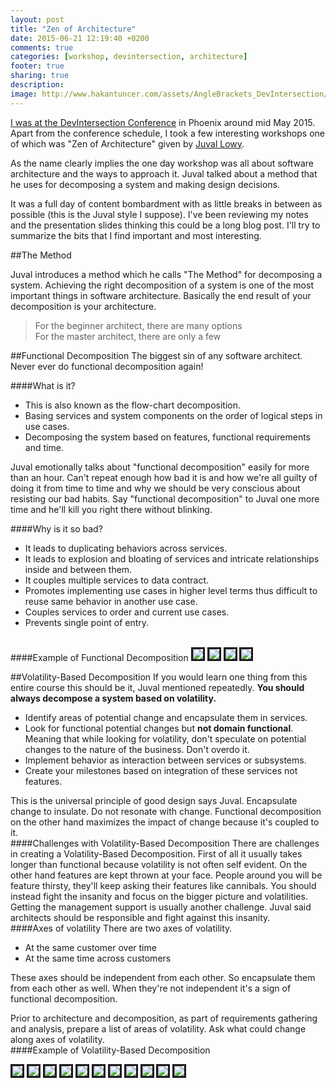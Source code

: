```yaml
---
layout: post
title: "Zen of Architecture"
date: 2015-06-21 12:19:40 +0200
comments: true
categories: [workshop, devintersection, architecture]
footer: true
sharing: true
description: 
image: http://www.hakantuncer.com/assets/AngleBrackets_DevIntersection/anglebrackets_main.png
---
```


[I was at the DevIntersection Conference](/blog/2015/05/02/devintersection-and-anglebrackets-in-phoenix/) in Phoenix around mid May 2015. Apart from the conference schedule, I took a few interesting workshops one of which was "Zen of Architecture" given by [Juval Lowy](http://www.oreilly.com/pub/au/741).

As the name clearly implies the one day workshop was all about software architecture and the ways to approach it. Juval talked about a method that he uses for decomposing a system and making design decisions.

It was a full day of content bombardment with as little breaks in between as possible (this is the Juval style I suppose). I've been reviewing my notes and the presentation slides thinking this could be a long blog post. I'll try to summarize the bits that I find important and most interesting.

##The Method

Juval introduces a method which he calls "The Method" for decomposing a system. Achieving the right decomposition of a system is one of the most important things in software architecture. Basically the end result of your decomposition is your architecture.

>For the beginner architect, there are many options<br/>
For the master architect, there are only a few

##Functional Decomposition
The biggest sin of any software architect. Never ever do functional decomposition again!
<br/>

####What is it?

* This is also known as the flow-chart decomposition.
* Basing services and system components on the order of logical steps in use cases.
* Decomposing the system based on features, functional requirements and time.

Juval emotionally talks about "functional decomposition" easily for more than an hour. Can't repeat enough how bad it is and how we're all guilty of doing it from time to time and why we should be very conscious about resisting our bad habits. Say "functional decomposition" to Juval one more time and he'll kill you right there without blinking.
<br/>

####Why is it so bad?

* It leads to duplicating behaviors across services.
* It leads to explosion and bloating of services and intricate relationships inside and between them.
* It couples multiple services to data contract.
* Promotes implementing use cases in higher level terms thus difficult to reuse same behavior in another use case.
* Couples services to order and current use cases.
* Prevents single point of entry.

<br/>
####Example of Functional Decomposition

<img src="/assets/Zen_of_Architecture/IMG_2021.jpg" style="border: solid;">
<img src="/assets/Zen_of_Architecture/IMG_2023.jpg" style="border: solid;">
<img src="/assets/Zen_of_Architecture/IMG_2024.jpg" style="border: solid;">
<img src="/assets/Zen_of_Architecture/IMG_2025.jpg" style="border: solid;">

##Volatility-Based Decomposition
If you would learn one thing from this entire course this should be it, Juval mentioned repeatedly. __You should always decompose a system based on volatility.__ 

* Identify areas of potential change and encapsulate them in services.
* Look for functional potential changes but __not domain functional__. Meaning that while looking for volatility, don't speculate on potential changes to the nature of the business. Don't overdo it.
* Implement behavior as interaction between services or subsystems.
* Create your milestones based on integration of these services not features.

This is the universal principle of good design says Juval. Encapsulate change to insulate. Do not resonate with change. Functional decomposition on the other hand maximizes the impact of change because it's coupled to it.
<br/>
####Challenges with Volatility-Based Decomposition
There are challenges in creating a Volatility-Based Decomposition. First of all it usually takes longer than functional because volatility is not often self evident. On the other hand features are kept thrown at your face. People around you will be feature thirsty, they'll keep asking their features like cannibals. You should instead fight the insanity and focus on the bigger picture and volatilities. Getting the management support is usually another challenge. Juval said architects should be responsible and fight against this insanity.
<br/>
####Axes of volatility
There are two axes of volatility.

* At the same customer over time
* At the same time across customers

These axes should be independent from each other. So encapsulate them from each other as well. When they're not independent it's a sign of functional decomposition.

Prior to architecture and decomposition, as part of requirements gathering and analysis, prepare a list of areas of volatility. Ask what could change along axes of volatility.
<br/>
####Example of Volatility-Based Decomposition


<img src="/assets/Zen_of_Architecture/IMG_2026.jpg" style="border: solid;">
<img src="/assets/Zen_of_Architecture/IMG_2027.jpg" style="border: solid;">
<img src="/assets/Zen_of_Architecture/IMG_2028.jpg" style="border: solid;">
<img src="/assets/Zen_of_Architecture/IMG_2029.jpg" style="border: solid;">
<img src="/assets/Zen_of_Architecture/IMG_2030.jpg" style="border: solid;">
<img src="/assets/Zen_of_Architecture/IMG_2031.jpg" style="border: solid;">
<img src="/assets/Zen_of_Architecture/IMG_2032.jpg" style="border: solid;">
<img src="/assets/Zen_of_Architecture/IMG_2033.jpg" style="border: solid;">
<img src="/assets/Zen_of_Architecture/IMG_2034.jpg" style="border: solid;">
<img src="/assets/Zen_of_Architecture/IMG_2035.jpg" style="border: solid;">
<img src="/assets/Zen_of_Architecture/IMG_2036.jpg" style="border: solid;">



